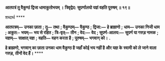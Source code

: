**आतपत्रं तु वैकुण्ठं द्विजा धामाकुतोभयम् ।** **त्रिवृद्वेद: सुपर्णालयो यज्ञं वहति पूरुषम् ॥ १९॥** 

शब्दार्थ **** 

**आतपत्रम्—** **उनका छाता** **; तु—** **तथा** **; वैकुण्ठम्—** **वैकुण्ठ** **; द्विजा:—** **हे ब्राह्मणो** **; धाम—** **उनका निजी धाम** **; अकुत:-** **भयम्—** **भय से रहित** **; त्रि-वृत्—** **तीन** **; वेद:—** **वेद** **; सुपर्ण-आलय:—** **सुपर्ण या गरुड़ नामक** **; यज्ञम्—** **साक्षात् यज्ञ** **;** **वहति—** **वहन करता है** **; पूरुषम्—** **भगवान् को।** **.** 

**हे ब्राह्मणो, भगवान् का छाता उनका धाम वैकुण्ठ है जहाँ कोई भय नहीं है और यज्ञ के** **स्वामी को ले जाने वाला गरुड़, तीनों वेद हैं।** **** 